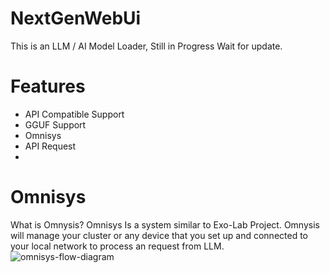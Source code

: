 # NextGenWebUi
This is an LLM / AI Model Loader,
Still in Progress Wait for update.






# Features
- API Compatible Support
- GGUF Support
- Omnisys
- API Request
- 
# Omnisys
What is Omnysis? 
Omnisys Is a system similar to Exo-Lab Project. Omnysis will manage your cluster or any device that you set up and connected to your local network to process an request from LLM. 
![omnisys-flow-diagram](https://github.com/user-attachments/assets/6e97ce26-d9b2-4f4a-8e9b-d44b1c2b7e0f)
